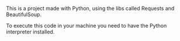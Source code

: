 This is a project made with Python, using the libs called Requests and BeautifulSoup.

To execute this code in your machine you need to have the Python interpreter installed.